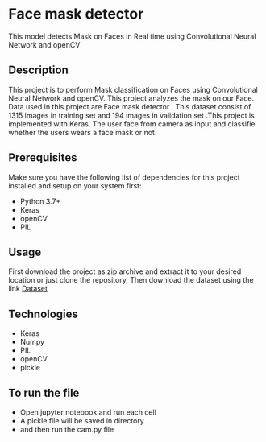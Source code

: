 # Face mask detector
This model detects Mask on Faces in Real time using Convolutional Neural Network and openCV

## Description
This project is to perform Mask classification on Faces using Convolutional Neural Network and openCV. This project analyzes the mask on our Face. Data used in this project are Face mask detector . This dataset consist of 1315 images in training set and 194 images in validation set .This project is implemented with Keras. The user face from camera as input and classifie whether the users wears a face mask or not.


## Prerequisites
Make sure you have the following list of dependencies for this project installed and setup on your system first:

- Python 3.7+
- Keras
- openCV
- PIL

## Usage
First download the project as zip archive and extract it to your desired location or just clone the repository,
Then download the dataset using the link 
<a href="https://drive.google.com/drive/folders/1F5ElrLMpzgnpZRL-gB3oE-fnzzjgfzYY?usp=sharing"> Dataset </a>


## Technologies
 - Keras
 - Numpy
 - PIL
 - openCV
 - pickle

## To run the file
- Open jupyter notebook and run each cell 
- A pickle file will be saved in directory
- and then run the cam.py file


 
